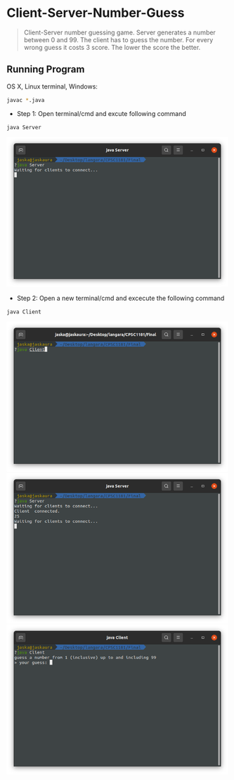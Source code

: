 # Client-Server-Number-Guess

> Client-Server number guessing game.
> Server generates a number between 0 and 99. The client has to guess the number. For every wrong guess it costs 3 score. The lower the score the better.

## Running Program

OS X, Linux terminal, Windows:

```sh
javac *.java
```

* Step 1: Open terminal/cmd and excute following command
```sh
java Server
```
![](image1.png)

* Step 2: Open a new terminal/cmd and excecute the following command
```sh
java Client
```
![](image2.png)
![](image3.png)
![](image4.png)
